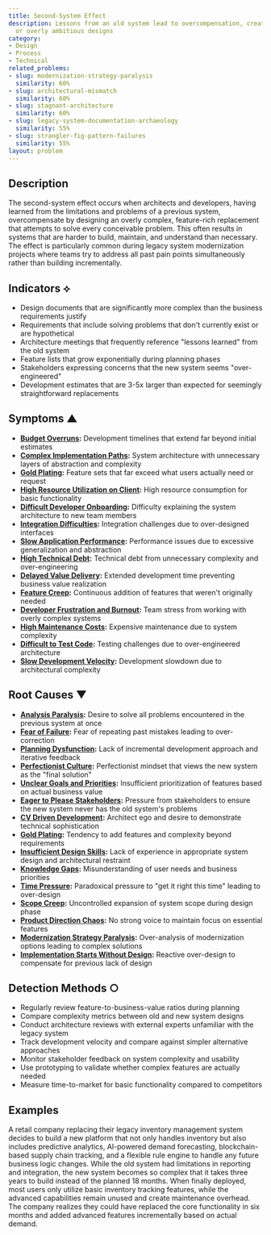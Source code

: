 ```yaml
---
title: Second-System Effect
description: Lessons from an old system lead to overcompensation, creating bloated
  or overly ambitious designs
category:
- Design
- Process
- Technical
related_problems:
- slug: modernization-strategy-paralysis
  similarity: 60%
- slug: architectural-mismatch
  similarity: 60%
- slug: stagnant-architecture
  similarity: 60%
- slug: legacy-system-documentation-archaeology
  similarity: 55%
- slug: strangler-fig-pattern-failures
  similarity: 55%
layout: problem
---
```


## Description

The second-system effect occurs when architects and developers, having learned from the limitations and problems of a previous system, overcompensate by designing an overly complex, feature-rich replacement that attempts to solve every conceivable problem. This often results in systems that are harder to build, maintain, and understand than necessary. The effect is particularly common during legacy system modernization projects where teams try to address all past pain points simultaneously rather than building incrementally.

## Indicators ⟡

- Design documents that are significantly more complex than the business requirements justify
- Requirements that include solving problems that don't currently exist or are hypothetical
- Architecture meetings that frequently reference "lessons learned" from the old system
- Feature lists that grow exponentially during planning phases
- Stakeholders expressing concerns that the new system seems "over-engineered"
- Development estimates that are 3-5x larger than expected for seemingly straightforward replacements

## Symptoms ▲

- **[Budget Overruns](budget-overruns.md):** Development timelines that extend far beyond initial estimates
- **[Complex Implementation Paths](complex-implementation-paths.md):** System architecture with unnecessary layers of abstraction and complexity
- **[Gold Plating](gold-plating.md):** Feature sets that far exceed what users actually need or request
- **[High Resource Utilization on Client](high-resource-utilization-on-client.md):** High resource consumption for basic functionality
- **[Difficult Developer Onboarding](difficult-developer-onboarding.md):** Difficulty explaining the system architecture to new team members
- **[Integration Difficulties](integration-difficulties.md):** Integration challenges due to over-designed interfaces
- **[Slow Application Performance](slow-application-performance.md):** Performance issues due to excessive generalization and abstraction
- **[High Technical Debt](high-technical-debt.md):** Technical debt from unnecessary complexity and over-engineering
- **[Delayed Value Delivery](delayed-value-delivery.md):** Extended development time preventing business value realization
- **[Feature Creep](feature-creep.md):** Continuous addition of features that weren't originally needed
- **[Developer Frustration and Burnout](developer-frustration-and-burnout.md):** Team stress from working with overly complex systems
- **[High Maintenance Costs](high-maintenance-costs.md):** Expensive maintenance due to system complexity
- **[Difficult to Test Code](difficult-to-test-code.md):** Testing challenges due to over-engineered architecture
- **[Slow Development Velocity](slow-development-velocity.md):** Development slowdown due to architectural complexity

## Root Causes ▼

- **[Analysis Paralysis](analysis-paralysis.md):** Desire to solve all problems encountered in the previous system at once
- **[Fear of Failure](fear-of-failure.md):** Fear of repeating past mistakes leading to over-correction
- **[Planning Dysfunction](planning-dysfunction.md):** Lack of incremental development approach and iterative feedback
- **[Perfectionist Culture](perfectionist-culture.md):** Perfectionist mindset that views the new system as the "final solution"
- **[Unclear Goals and Priorities](unclear-goals-and-priorities.md):** Insufficient prioritization of features based on actual business value
- **[Eager to Please Stakeholders](eager-to-please-stakeholders.md):** Pressure from stakeholders to ensure the new system never has the old system's problems
- **[CV Driven Development](cv-driven-development.md):** Architect ego and desire to demonstrate technical sophistication
- **[Gold Plating](gold-plating.md):** Tendency to add features and complexity beyond requirements
- **[Insufficient Design Skills](insufficient-design-skills.md):** Lack of experience in appropriate system design and architectural restraint
- **[Knowledge Gaps](knowledge-gaps.md):** Misunderstanding of user needs and business priorities
- **[Time Pressure](time-pressure.md):** Paradoxical pressure to "get it right this time" leading to over-design
- **[Scope Creep](scope-creep.md):** Uncontrolled expansion of system scope during design phase
- **[Product Direction Chaos](product-direction-chaos.md):** No strong voice to maintain focus on essential features
- **[Modernization Strategy Paralysis](modernization-strategy-paralysis.md):** Over-analysis of modernization options leading to complex solutions
- **[Implementation Starts Without Design](implementation-starts-without-design.md):** Reactive over-design to compensate for previous lack of design

## Detection Methods ○

- Regularly review feature-to-business-value ratios during planning
- Compare complexity metrics between old and new system designs
- Conduct architecture reviews with external experts unfamiliar with the legacy system
- Track development velocity and compare against simpler alternative approaches
- Monitor stakeholder feedback on system complexity and usability
- Use prototyping to validate whether complex features are actually needed
- Measure time-to-market for basic functionality compared to competitors

## Examples

A retail company replacing their legacy inventory management system decides to build a new platform that not only handles inventory but also includes predictive analytics, AI-powered demand forecasting, blockchain-based supply chain tracking, and a flexible rule engine to handle any future business logic changes. While the old system had limitations in reporting and integration, the new system becomes so complex that it takes three years to build instead of the planned 18 months. When finally deployed, most users only utilize basic inventory tracking features, while the advanced capabilities remain unused and create maintenance overhead. The company realizes they could have replaced the core functionality in six months and added advanced features incrementally based on actual demand.